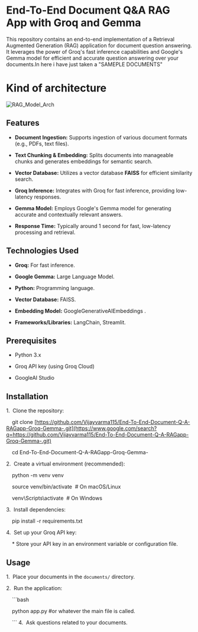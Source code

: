 # End-To-End Document Q&A RAG App with Groq and Gemma



This repository contains an end-to-end implementation of a Retrieval Augmented Generation (RAG) application for document question answering. It leverages the power of Groq's fast inference capabilities and Google's Gemma model for efficient and accurate question answering over your documents.In here i have just taken a "SAMEPLE DOCUMENTS"

# Kind of architecture



![RAG_Model_Arch](https://github.com/user-attachments/assets/465e80c7-44e4-443c-bceb-587eedf9c31e)


## Features



* **Document Ingestion:** Supports ingestion of various document formats (e.g., PDFs, text files).

* **Text Chunking & Embedding:** Splits documents into manageable chunks and generates embeddings for semantic search.

* **Vector Database:** Utilizes a vector database **FAISS**  for efficient similarity search.

* **Groq Inference:** Integrates with Groq for fast inference, providing low-latency responses.

* **Gemma Model:** Employs Google's Gemma model for generating accurate and contextually relevant answers.

* **Response Time:** Typically around 1 second for fast, low-latency processing and retrieval.



## Technologies Used



* **Groq:** For fast inference.

* **Google Gemma:** Large Language Model.

* **Python:** Programming language.

* **Vector Database:** FAISS.

* **Embedding Model:** GoogleGenerativeAIEmbeddings .

* **Frameworks/Libraries:** LangChain, Streamlit.



## Prerequisites



* Python 3.x

* Groq API key (using Groq Cloud)

* GoogleAI Studio



## Installation



1.  Clone the repository:


    git clone [https://github.com/Vijayvarma115/End-To-End-Document-Q-A-RAGapp-Groq-Gemma-.git](https://www.google.com/search?q=https://github.com/Vijayvarma115/End-To-End-Document-Q-A-RAGapp-Groq-Gemma-.git)

    cd End-To-End-Document-Q-A-RAGapp-Groq-Gemma-



2.  Create a virtual environment (recommended):


    python -m venv venv

    source venv/bin/activate  # On macOS/Linux

    venv\Scripts\activate  # On Windows




3.  Install dependencies:


    pip install -r requirements.txt



4.  Set up your Groq API key:



    * Store your API key in an environment variable or configuration file.



## Usage



1.  Place your documents in the `documents/` directory.



2.  Run the application:


    ```bash

    python app.py #or whatever the main file is called.

    ```
4.  Ask questions related to your documents.
